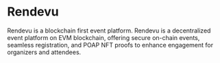 # Rendevu
Rendevu is a blockchain first event platform. Rendevu is a decentralized event platform on EVM blockchain, offering secure on-chain events, seamless registration, and POAP NFT proofs to enhance engagement for organizers and attendees.
